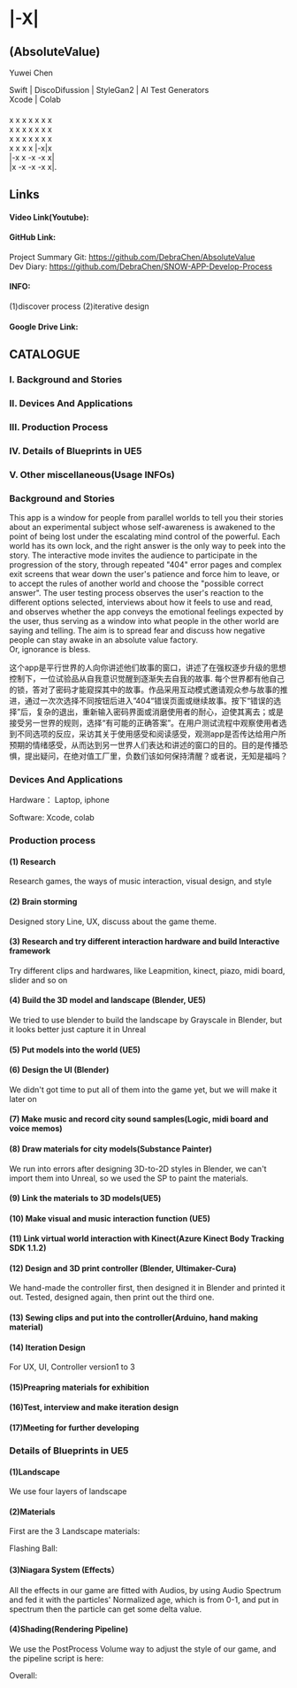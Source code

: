 #   |-X|
## (AbsoluteValue)  
Yuwei Chen  
  
Swift | DiscoDifussion | StyleGan2 | AI Test Generators  
Xcode | Colab  
  
#### 
x x x x x x x  
x x x x x x x  
x x x x x x x  
x x x x |-x|x  
|-x x -x -x x|  
|x -x -x -x x|. 
  
  
    
     
      
## Links

#### Video Link(Youtube):

  

#### GitHub Link:
  
Project Summary Git: https://github.com/DebraChen/AbsoluteValue  
Dev Diary: https://github.com/DebraChen/SNOW-APP-Develop-Process  

#### INFO:

(1)discover process
(2)iterative design

#### Google Drive Link:




## CATALOGUE

### I. Background and Stories

### II. Devices And Applications

### III. Production Process

### IV. Details of Blueprints in UE5

### V. Other miscellaneous(Usage INFOs)

### Background and Stories


This app is a window for people from parallel worlds to tell you their stories about an experimental subject whose self-awareness is awakened to the point of being lost under the escalating mind control of the powerful. Each world has its own lock, and the right answer is the only way to peek into the story. The interactive mode invites the audience to participate in the progression of the story, through repeated "404" error pages and complex exit screens that wear down the user's patience and force him to leave, or to accept the rules of another world and choose the "possible correct answer". The user testing process observes the user's reaction to the different options selected, interviews about how it feels to use and read, and observes whether the app conveys the emotional feelings expected by the user, thus serving as a window into what people in the other world are saying and telling. The aim is to spread fear and discuss how negative people can stay awake in an absolute value factory.     
Or, ignorance is bless.   
   
这个app是平行世界的人向你讲述他们故事的窗口，讲述了在强权逐步升级的思想控制下，一位试验品从自我意识觉醒到逐渐失去自我的故事. 每个世界都有他自己的锁，答对了密码才能窥探其中的故事。作品采用互动模式邀请观众参与故事的推进，通过一次次选择不同按钮后进入”404“错误页面或继续故事。按下“错误的选择”后，复杂的退出，重新输入密码界面或消磨使用者的耐心，迫使其离去；或是接受另一世界的规则，选择“有可能的正确答案”。在用户测试流程中观察使用者选到不同选项的反应，采访其关于使用感受和阅读感受，观测app是否传达给用户所预期的情绪感受，从而达到另一世界人们表达和讲述的窗口的目的。目的是传播恐惧，提出疑问，在绝对值工厂里，负数们该如何保持清醒？或者说，无知是福吗？    
   
  

### Devices And Applications

Hardware： Laptop, iphone  

Software:  Xcode, colab  

### Production process

#### (1)  Research

Research games, the ways of music interaction, visual design, and style

#### (2)  Brain storming

Designed story Line, UX, discuss about the game theme.

#### (3)  Research and try different interaction hardware and build Interactive framework

Try different clips and hardwares, like Leapmition, kinect, piazo, midi board, slider and so on

#### (4)  Build the 3D model and landscape (Blender, UE5)

We tried to use blender to build the landscape by Grayscale in Blender, but it looks better just capture it in Unreal

#### (5)  Put models into the world (UE5)

#### (6)  Design the UI (Blender)

We didn't got time to put all of them into the game yet, but we will make it later on

#### (7)  Make music and record city sound samples(Logic, midi board and voice memos)

#### (8)  Draw materials for city models(Substance Painter)

We run into errors after designing 3D-to-2D styles in Blender, we can't import them into Unreal, so we used the SP to paint the materials.

#### (9)  Link the materials to 3D models(UE5)

#### (10) Make visual and music interaction function (UE5)

#### (11) Link virtual world interaction with Kinect(Azure Kinect Body Tracking SDK 1.1.2)

#### (12) Design and 3D print controller (Blender, Ultimaker-Cura)

We hand-made the controller first, then designed it in Blender and printed it out. Tested, designed again, then print out the third one.

#### (13) Sewing clips and put into the controller(Arduino, hand making material)

#### (14) Iteration Design

For UX, UI, Controller version1 to 3

#### (15)Preapring materials for exhibition

#### (16)Test, interview and make iteration design

#### (17)Meeting for further developing

### Details of Blueprints in UE5

#### (1)Landscape

We use four layers of landscape


#### (2)Materials

First are the 3 Landscape materials:



Flashing Ball:



#### (3)Niagara System (Effects）

All the effects in our game are fitted with Audios, by using Audio Spectrum and fed it with the particles' Normalized age, which is from 0-1, and put in spectrum then the particle can get some delta value.


#### (4)Shading(Rendering Pipeline)

We use the PostProcess Volume way to adjust the style of our game, and the pipeline script is here:

Overall:

